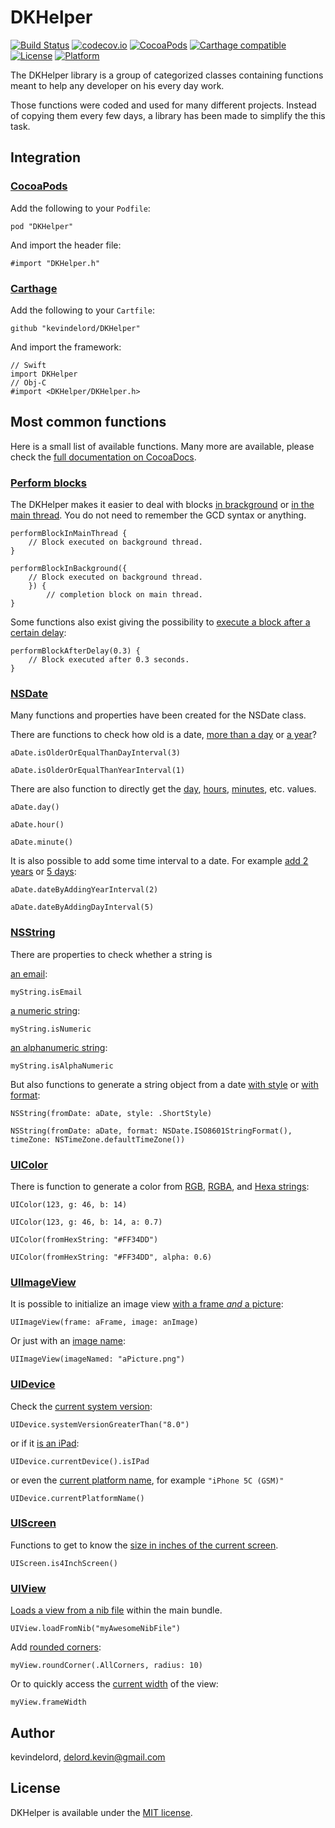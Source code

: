 # DKHelper

[![Build Status](https://travis-ci.org/kevindelord/DKHelper.svg?branch=master)](https://travis-ci.org/kevindelord/DKHelper)
[![codecov.io](https://codecov.io/github/kevindelord/DKHelper/coverage.svg?branch=master)](https://codecov.io/gh/kevindelord/DKHelper)
[![CocoaPods](https://img.shields.io/cocoapods/v/DKHelper.svg?style=flat)](https://cocoapods.org/pods/DKHelper)
[![Carthage compatible](https://img.shields.io/badge/Carthage-compatible-4BC51D.svg?style=flat)](https://github.com/kevindelord/DKHelper)
[![License](https://img.shields.io/cocoapods/l/DKHelper.svg?style=flat)](http://cocoadocs.org/docsets/DKHelper)
[![Platform](https://img.shields.io/cocoapods/p/DKHelper.svg?style=flat)](http://cocoadocs.org/docsets/DKHelper)

The DKHelper library is a group of categorized classes containing functions meant to help any developer on his every day work.

Those functions were coded and used for many different projects. Instead of copying them every few days, a library has been made to simplify the this task.

## Integration

### [CocoaPods](http://cocoapods.org)

Add the following to your `Podfile`:

    pod "DKHelper"

And import the header file:

    #import "DKHelper.h"

### [Carthage](https://github.com/Carthage/Carthage)

Add the following to your `Cartfile`:

    github "kevindelord/DKHelper"

And import the framework:

    // Swift
    import DKHelper
    // Obj-C
    #import <DKHelper/DKHelper.h>

## Most common functions

Here is a small list of available functions. Many more are available, please check the [full documentation on CocoaDocs](http://cocoadocs.org/docsets/DKHelper).

### [Perform blocks](http://cocoadocs.org/docsets/DKHelper/2.2.4/Categories/NSObject+Block.html)

The DKHelper makes it easier to deal with blocks [in brackground](http://cocoadocs.org/docsets/DKHelper/2.2.4/Categories/NSObject+Block.html#//api/name/performBlockInBackground:completion:) or [in the main thread](http://cocoadocs.org/docsets/DKHelper/2.2.4/Categories/NSObject+Block.html#//api/name/performBlockInMainThread:). You do not need to remember the GCD syntax or anything.

	performBlockInMainThread {
		// Block executed on background thread.
	}

	performBlockInBackground({
		// Block executed on background thread.
		}) {
			// completion block on main thread.
	}

Some functions also exist giving the possibility to [execute a block after a certain delay](http://cocoadocs.org/docsets/DKHelper/2.2.4/Categories/NSObject+Block.html#//api/name/performBlockAfterDelay:block:):

	performBlockAfterDelay(0.3) {
		// Block executed after 0.3 seconds.
	}

### [NSDate](http://cocoadocs.org/docsets/DKHelper/2.2.4/Categories/NSDate+DKHelper.html)

Many functions and properties have been created for the NSDate class.

There are functions to check how old is a date, [more than a day](http://cocoadocs.org/docsets/DKHelper/2.2.4/Categories/NSDate+DKHelper.html#//api/name/isOlderOrEqualThanDayInterval:) or [a year](http://cocoadocs.org/docsets/DKHelper/2.2.4/Categories/NSDate+DKHelper.html#//api/name/isOlderOrEqualThanYearInterval:)?

	aDate.isOlderOrEqualThanDayInterval(3)

	aDate.isOlderOrEqualThanYearInterval(1)

There are also function to directly get the [day](http://cocoadocs.org/docsets/DKHelper/2.2.4/Categories/NSDate+DKHelper.html#//api/name/day), [hours](http://cocoadocs.org/docsets/DKHelper/2.2.4/Categories/NSDate+DKHelper.html#//api/name/hour), [minutes](http://cocoadocs.org/docsets/DKHelper/2.2.4/Categories/NSDate+DKHelper.html#//api/name/minute), etc. values.

	aDate.day()

	aDate.hour()

	aDate.minute()

It is also possible to add some time interval to a date. For example [add 2 years](http://cocoadocs.org/docsets/DKHelper/2.2.4/Categories/NSDate+DKHelper.html#//api/name/dateByAddingYearInterval:) or [5 days](http://cocoadocs.org/docsets/DKHelper/2.2.4/Categories/NSDate+DKHelper.html#//api/name/dateByAddingDayInterval:):

	aDate.dateByAddingYearInterval(2)

	aDate.dateByAddingDayInterval(5)

### [NSString](http://cocoadocs.org/docsets/DKHelper/2.2.4/Categories/NSString+DKHelper.html)

There are properties to check whether a string is

[an email](http://cocoadocs.org/docsets/DKHelper/2.2.4/Categories/NSString+DKHelper.html#//api/name/isEmail):

	myString.isEmail

[a numeric string](http://cocoadocs.org/docsets/DKHelper/2.2.4/Categories/NSString+DKHelper.html#//api/name/isNumeric):

	myString.isNumeric

[an alphanumeric string](http://cocoadocs.org/docsets/DKHelper/2.2.4/Categories/NSString+DKHelper.html#//api/name/isAlphaNumeric):

	myString.isAlphaNumeric

But also functions to generate a string object from a date [with style](http://cocoadocs.org/docsets/DKHelper/2.2.4/Categories/NSString+DKHelper.html#//api/name/stringFromDate:style:) or [with format](http://cocoadocs.org/docsets/DKHelper/2.2.4/Categories/NSString+DKHelper.html#//api/name/stringFromDate:format:):

	NSString(fromDate: aDate, style: .ShortStyle)

	NSString(fromDate: aDate, format: NSDate.ISO8601StringFormat(), timeZone: NSTimeZone.defaultTimeZone())

### [UIColor](http://cocoadocs.org/docsets/DKHelper/2.2.4/Categories/UIColor+DKHelper.html)

There is function to generate a color from [RGB](http://cocoadocs.org/docsets/DKHelper/2.2.4/Categories/UIColor+DKHelper.html#//api/name/r:g:b:), [RGBA](http://cocoadocs.org/docsets/DKHelper/2.2.4/Categories/UIColor+DKHelper.html#//api/name/r:g:b:a:), and [Hexa strings](http://cocoadocs.org/docsets/DKHelper/2.2.4/Categories/UIColor+DKHelper.html#//api/name/colorFromHexString:):

	UIColor(123, g: 46, b: 14)

	UIColor(123, g: 46, b: 14, a: 0.7)

	UIColor(fromHexString: "#FF34DD")

	UIColor(fromHexString: "#FF34DD", alpha: 0.6)

### [UIImageView](http://cocoadocs.org/docsets/DKHelper/2.2.4/Categories/UIImageView+DKHelper.html)

It is possible to initialize an image view [with a frame _and_ a picture](http://cocoadocs.org/docsets/DKHelper/2.2.4/Categories/UIImageView+DKHelper.html#//api/name/initWithFrame:image:):

	UIImageView(frame: aFrame, image: anImage)

Or just with an [image name](http://cocoadocs.org/docsets/DKHelper/2.2.4/Categories/UIImageView+DKHelper.html#//api/name/initWithImageNamed:):

	UIImageView(imageNamed: "aPicture.png")

### [UIDevice](http://cocoadocs.org/docsets/DKHelper/2.2.4/Categories/UIDevice+Model.html)

Check the [current system version](http://cocoadocs.org/docsets/DKHelper/2.2.4/Categories/UIDevice+Model.html#//api/name/systemVersionGreaterThan:):

	UIDevice.systemVersionGreaterThan("8.0")

or if it [is an iPad](http://cocoadocs.org/docsets/DKHelper/2.2.4/Categories/UIDevice+Model.html#//api/name/isIPad):

	UIDevice.currentDevice().isIPad

or even the [current platform name](http://cocoadocs.org/docsets/DKHelper/2.2.4/Categories/UIDevice+Model.html#//api/name/currentPlatformName), for example `"iPhone 5C (GSM)"`

	UIDevice.currentPlatformName()

### [UIScreen](http://cocoadocs.org/docsets/DKHelper/2.2.4/Categories/UIScreen+DKHelper.html)

Functions to get to know the [size in inches of the current screen](http://cocoadocs.org/docsets/DKHelper/2.2.4/Categories/UIScreen+DKHelper.html).

	UIScreen.is4InchScreen()

### [UIView](http://cocoadocs.org/docsets/DKHelper/2.2.4/Categories/UIView+DKHelper.html)

[Loads a view from a nib file](http://cocoadocs.org/docsets/DKHelper/2.2.4/Categories/UIView+DKHelper.html#//api/name/loadFromNib:) within the main bundle.

	UIView.loadFromNib("myAwesomeNibFile")

Add [rounded corners](http://cocoadocs.org/docsets/DKHelper/2.2.4/Categories/UIView+DKHelper.html#//api/name/roundCorner:radius:):

	myView.roundCorner(.AllCorners, radius: 10)

Or to quickly access the [current width](http://cocoadocs.org/docsets/DKHelper/2.2.4/Categories/UIView+DKHelper.html#//api/name/frameWidth) of the view:

	myView.frameWidth

## Author

kevindelord, delord.kevin@gmail.com

## License

DKHelper is available under the [MIT license](https://github.com/kevindelord/DKHelper/blob/master/LICENSE).
